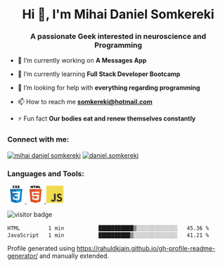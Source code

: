 <h1 align="center">Hi 👋, I'm Mihai Daniel Somkereki</h1>
<h3 align="center">A passionate Geek interested in neuroscience and Programming</h3>

- 🔭 I’m currently working on **A Messages App**

- 🌱 I’m currently learning **Full Stack Developer Bootcamp**

- 🤝 I’m looking for help with **everything regarding programming**

- 📫 How to reach me **somkereki@hotmail.com**

- ⚡ Fun fact **Our bodies eat and renew themselves constantly**

<h3 align="left">Connect with me:</h3>
<p align="left">
<a href="https://linkedin.com/in/mihai daniel somkereki" target="blank"><img align="center" src="https://raw.githubusercontent.com/rahuldkjain/github-profile-readme-generator/master/src/images/icons/Social/linked-in-alt.svg" alt="mihai daniel somkereki" height="30" width="40" /></a> <a href="https://instagram.com/daniel.somkereki" target="blank"><img align="center" src="https://raw.githubusercontent.com/rahuldkjain/github-profile-readme-generator/master/src/images/icons/Social/instagram.svg" alt="daniel.somkereki" height="30" width="40" /></a>
</p>

<h3 align="left">Languages and Tools:</h3>
<p align="left"> <a href="https://www.w3schools.com/css/" target="_blank" rel="noreferrer"> <img src="https://raw.githubusercontent.com/devicons/devicon/master/icons/css3/css3-original-wordmark.svg" alt="css3" width="40" height="40"/> </a> <a href="https://www.w3.org/html/" target="_blank" rel="noreferrer"> <img src="https://raw.githubusercontent.com/devicons/devicon/master/icons/html5/html5-original-wordmark.svg" alt="html5" width="40" height="40"/> </a> <a href="https://developer.mozilla.org/en-US/docs/Web/JavaScript" target="_blank" rel="noreferrer"> <img src="https://raw.githubusercontent.com/devicons/devicon/master/icons/javascript/javascript-original.svg" alt="javascript" width="40" height="40"/> </a> </p>

![visitor badge](https://visitor-badge.glitch.me/badge?page_id=mdskrki.visitor-badge&left_text=My%20Page%20Visitors)

<!--START_SECTION:waka-->
```text
HTML         1 min           ███████████▒░░░░░░░░░░░░░   45.36 % 
JavaScript   1 min           ██████████▒░░░░░░░░░░░░░░   41.21 % 
```
<!--END_SECTION:waka-->

Profile generated using https://rahuldkjain.github.io/gh-profile-readme-generator/ and manually extended.
